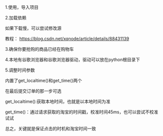 1.使用，导入项目

2.加载依赖

如果下载慢，可以尝试修改源

教程： https://blog.csdn.net/xqnode/article/details/88431139

3.确保你要抢购的商品已经在购物车

4.本地有谷歌浏览器和谷歌浏览器驱动，驱动可以放在python根目录下

5.调整时间参数

内置了get_localtime()和get_time()两个

在最后提交订单的那一步可选

get_localtime():获取本地时间，也就是以本地时间为准

get_time()：通过请求获取的淘宝的时间戳，校准时间45ms，也可以尝试不校准试试



总之，关键就是保证点击的时机和淘宝时间一致

